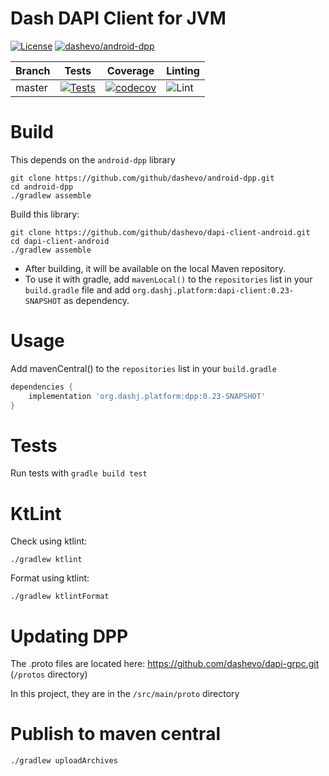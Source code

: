 # Dash DAPI Client for JVM

[![License](https://img.shields.io/github/license/dashevo/dapi-client-android)](https://github.com/dashevo/dapi-client-android/blob/master/LICENSE)
[![dashevo/android-dpp](https://tokei.rs/b1/github/dashevo/dapi-client-android?category=code)](https://github.com/dashevo/dapi-client-android)

| Branch | Tests                                                                                      | Coverage                                                                                                                             | Linting                                                                    |
|--------|--------------------------------------------------------------------------------------------|--------------------------------------------------------------------------------------------------------------------------------------|----------------------------------------------------------------------------|
| master | [![Tests](https://github.com/dashevo/dapi-client-android/workflows/CI/badge.svg?branch=master)](https://github.com/dashevo/dapi-client-android/actions) | [![codecov](https://codecov.io/gh/dashevo/dapi-client-android/branch/master/graph/badge.svg)](https://codecov.io/gh/dashevo/dapi-client-android) | ![Lint](https://github.com/dashevo/dapi-client-android/workflows/Kotlin%20Linter/badge.svg) |



# Build
This depends on the `android-dpp` library
```
git clone https://github.com/github/dashevo/android-dpp.git
cd android-dpp
./gradlew assemble
```
Build this library:
```
git clone https://github.com/github/dashevo/dapi-client-android.git
cd dapi-client-android
./gradlew assemble
```
- After building, it will be available on the local Maven repository.
- To use it with gradle, add `mavenLocal()` to the `repositories` list in your `build.gradle` file and add 
  `org.dashj.platform:dapi-client:0.23-SNAPSHOT` as dependency. 

# Usage
Add mavenCentral() to the `repositories` list in your `build.gradle`
```groovy
dependencies {
    implementation 'org.dashj.platform:dpp:0.23-SNAPSHOT'
}
```

# Tests
Run tests with `gradle build test`

# KtLint
Check using ktlint:
```shell
./gradlew ktlint
```
Format using ktlint:
```shell
./gradlew ktlintFormat
```

# Updating DPP
The .proto files are located here: https://github.com/dashevo/dapi-grpc.git (`/protos` directory)

In this project, they are in the `/src/main/proto` directory

# Publish to maven central
```shell
./gradlew uploadArchives
```
